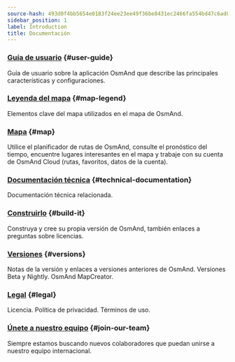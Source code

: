 ```yaml
---
source-hash: 493d0f4bb5654e0183f24ee23ee49f36be8431ec2466fa554bd47c6ad8ab3813
sidebar_position: 1
label: Introduction
title: Documentación
---
```



### [Guía de usuario](/docs/user/) {#user-guide}

Guía de usuario sobre la aplicación OsmAnd que describe las principales características y configuraciones.

### [Leyenda del mapa](/docs/user/map-legend/) {#map-legend}

Elementos clave del mapa utilizados en el mapa de OsmAnd.

### [Mapa](https://osmand.net/map) {#map}

Utilice el planificador de rutas de OsmAnd, consulte el pronóstico del tiempo, encuentre lugares interesantes en el mapa y trabaje con su cuenta de OsmAnd Cloud (rutas, favoritos, datos de la cuenta).

### [Documentación técnica](/docs/technical/) {#technical-documentation}

Documentación técnica relacionada.

### [Construirlo](/docs/build-it/) {#build-it}

Construya y cree su propia versión de OsmAnd, también enlaces a preguntas sobre licencias.

### [Versiones](/docs/versions/) {#versions}

Notas de la versión y enlaces a versiones anteriores de OsmAnd. Versiones Beta y Nightly. OsmAnd MapCreator.

### [Legal](/docs/legal/) {#legal}

Licencia. Política de privacidad. Términos de uso.

### [Únete a nuestro equipo](/docs/hiring/) {#join-our-team}

Siempre estamos buscando nuevos colaboradores que puedan unirse a nuestro equipo internacional.